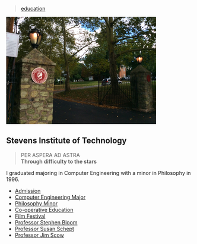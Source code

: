 > [education](../)

![stevens](photos/stevens.png)

## Stevens Institute of Technology

> PER ASPERA AD ASTRA    
> **Through difficulty to the stars**

I graduated majoring in Computer Engineering with a minor in Philosophy in 1996.

* [Admission](admission)
* [Computer Engineering Major](major)
* [Philosophy Minor](minor)
* [Co-operative Education](co-op)
* [Film Festival](film)
* [Professor Stephen Bloom](bloom)
* [Professor Susan Schept](schept)
* [Professor Jim Scow](scow)
